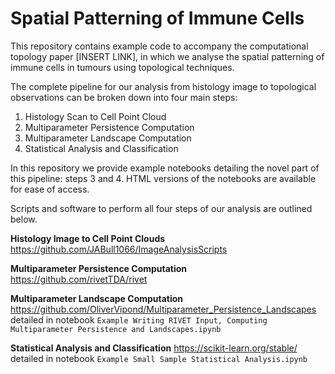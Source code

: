 # Spatial Patterning of Immune Cells

This repository contains example code to accompany the computational topology paper [INSERT LINK], in which we analyse the spatial patterning of immune cells in tumours using topological techniques.

The complete pipeline for our analysis from histology image to topological observations can be broken down into four main steps:

1. Histology Scan to Cell Point Cloud
2. Multiparameter Persistence Computation
3. Multiparameter Landscape Computation
4. Statistical Analysis and Classification

In this repository we provide example notebooks detailing the novel part of this pipeline: steps 3 and 4. HTML versions of the notebooks are available for ease of access.

Scripts and software to perform all four steps of our analysis are outlined below. 

**Histology Image to Cell Point Clouds**
https://github.com/JABull1066/ImageAnalysisScripts

**Multiparameter Persistence Computation**
https://github.com/rivetTDA/rivet

**Multiparameter Landscape Computation**
https://github.com/OliverVipond/Multiparameter_Persistence_Landscapes detailed in notebook `Example Writing RIVET Input, Computing Multiparameter Persistence and Landscapes.ipynb`

**Statistical Analysis and Classification**
https://scikit-learn.org/stable/ detailed in notebook `Example Small Sample Statistical Analysis.ipynb`
